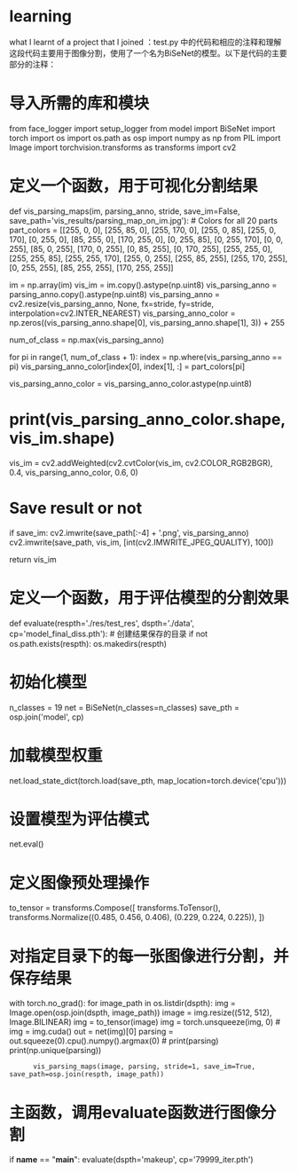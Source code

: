 # learning
what I learnt of a project that I joined ：test.py 中的代码和相应的注释和理解
这段代码主要用于图像分割，使用了一个名为BiSeNet的模型。以下是代码的主要部分的注释：

# 导入所需的库和模块
from face_logger import setup_logger
from model import BiSeNet
import torch
import os
import os.path as osp
import numpy as np
from PIL import Image
import torchvision.transforms as transforms
import cv2

# 定义一个函数，用于可视化分割结果
def vis_parsing_maps(im, parsing_anno, stride, save_im=False, save_path='vis_results/parsing_map_on_im.jpg'):
    # Colors for all 20 parts
    part_colors = [[255, 0, 0], [255, 85, 0], [255, 170, 0],
                   [255, 0, 85], [255, 0, 170],
                   [0, 255, 0], [85, 255, 0], [170, 255, 0],
                   [0, 255, 85], [0, 255, 170],
                   [0, 0, 255], [85, 0, 255], [170, 0, 255],
                   [0, 85, 255], [0, 170, 255],
                   [255, 255, 0], [255, 255, 85], [255, 255, 170],
                   [255, 0, 255], [255, 85, 255], [255, 170, 255],
                   [0, 255, 255], [85, 255, 255], [170, 255, 255]]

im = np.array(im)
vis_im = im.copy().astype(np.uint8)
vis_parsing_anno = parsing_anno.copy().astype(np.uint8)
vis_parsing_anno = cv2.resize(vis_parsing_anno, None, fx=stride, fy=stride, interpolation=cv2.INTER_NEAREST)
vis_parsing_anno_color = np.zeros((vis_parsing_anno.shape[0], vis_parsing_anno.shape[1], 3)) + 255

num_of_class = np.max(vis_parsing_anno)

for pi in range(1, num_of_class + 1):
    index = np.where(vis_parsing_anno == pi)
    vis_parsing_anno_color[index[0], index[1], :] = part_colors[pi]

vis_parsing_anno_color = vis_parsing_anno_color.astype(np.uint8)
# print(vis_parsing_anno_color.shape, vis_im.shape)
 vis_im = cv2.addWeighted(cv2.cvtColor(vis_im, cv2.COLOR_RGB2BGR), 0.4, vis_parsing_anno_color, 0.6, 0)

# Save result or not
if save_im:
    cv2.imwrite(save_path[:-4] + '.png', vis_parsing_anno)
    cv2.imwrite(save_path, vis_im, [int(cv2.IMWRITE_JPEG_QUALITY), 100])

return vis_im



# 定义一个函数，用于评估模型的分割效果
def evaluate(respth='./res/test_res', dspth='./data', cp='model_final_diss.pth'):
    # 创建结果保存的目录
    if not os.path.exists(respth):
        os.makedirs(respth)

# 初始化模型
n_classes = 19
net = BiSeNet(n_classes=n_classes)
save_pth = osp.join('model', cp)
# 加载模型权重
net.load_state_dict(torch.load(save_pth, map_location=torch.device('cpu')))
# 设置模型为评估模式
net.eval()

# 定义图像预处理操作
to_tensor = transforms.Compose([
    transforms.ToTensor(),
    transforms.Normalize((0.485, 0.456, 0.406), (0.229, 0.224, 0.225)),
])

  # 对指定目录下的每一张图像进行分割，并保存结果
  with torch.no_grad():
      for image_path in os.listdir(dspth):
          img = Image.open(osp.join(dspth, image_path))
          image = img.resize((512, 512), Image.BILINEAR)
          img = to_tensor(image)
          img = torch.unsqueeze(img, 0)
          # img = img.cuda()
          out = net(img)[0]
          parsing = out.squeeze(0).cpu().numpy().argmax(0)
          # print(parsing)
          print(np.unique(parsing))
          
          vis_parsing_maps(image, parsing, stride=1, save_im=True, save_path=osp.join(respth, image_path))


# 主函数，调用evaluate函数进行图像分割
if __name__ == "__main__":
    evaluate(dspth='makeup', cp='79999_iter.pth')

